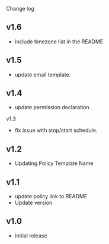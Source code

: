Change log

v1.6
----
- include timezone list in the README

v1.5
----
- update email template.

v1.4
----
- update permission declaration.

v1.3
- fix issue with stop/start schedule.

v1.2
----
- Updating Policy Template Name

v1.1
-----
- update policy link to README
- Update version

v1.0
-----
- initial release
